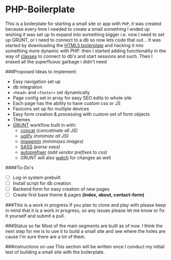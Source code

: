 PHP-Boilerplate
===============
This is a boilerplate for starting a small site or app with `PHP`, it was created because every time I needed to create a small something I ended up wishing it was set up to expand into something bigger i.e. now I need to set up GRUNT, or I need to connect to a db so now lets code that out...  It was started by downloading the [HTML5 boilerplate](http://html5boilerplate.com/) and hacking it into something more dynamic with PHP. then I started adding functionality in the way of [classes](http://www.php.net/manual/en/language.oop5.php) to connect to db's and start sessions and such. Then I erased all the superfluous garbage i didn't need

###Proposed Ideas to implement:

- Easy navigation set up
- db integration
- `<head>` and `<footer>` set dynamically
- Page config set in array for easy SEO edits to whole site
- Each page has the ability to have custom css or JS
- Favicons set up for multiple devices
- Easy form creation & processing with custom set of form objects
- Themes
- [GRUNT](http://gruntjs.com/) workflow built in with: 
    - [concat](https://www.npmjs.org/package/grunt-contrib-concat) *(concatinate all JS)*
    - [uglify](https://www.npmjs.org/package/grunt-contrib-uglify) *(minimize all JS)*
    - [imagemin](https://www.npmjs.org/package/grunt-contrib-imagemin) *(minimizes images)*
    - [SASS](http://sass-lang.com/) *(parse sass)*
    - [autoprefixer](https://www.npmjs.org/package/grunt-autoprefixer) *(add vendor prefixes to css)*
    - GRUNT will also [watch](https://www.npmjs.org/package/grunt-contrib-watch) for changes as well

####To-Do's
- [ ] Log-in system prebuilt
- [ ] Install script for db creation
- [ ] Backend form for easy creation of new pages
- [ ] Create first base theme & pages **(index, about, contact-form)**

###This is a work in progress
If you plan to clone and play with please keep in mind that it is a work in progress, so any issues please let me know or fix it yourself and submit a pull.

###Status so far
Most of the main segments are built as of now. I think the next step for me is to use it to build a small site and see where the holes are cause I'm sure there are a lot of them.

###instructions on use
This section will be written once I conduct my initial test of building a small site with the boilerplate.